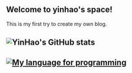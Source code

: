 ## Welcome to yinhao's space!
This is my first try to create my own blog.

![YinHao's GitHub stats](https://github-readme-stats.vercel.app/api?username=yhshishei&theme=dark&show_icons=true)
-------------------------------------------------------------------------------------------------------------------------------------------------------
[![My language for programming](https://github-readme-stats.vercel.app/api/top-langs/?username=yhshishei)](https://github.com/yhshishei/github-readme-stats)
---
